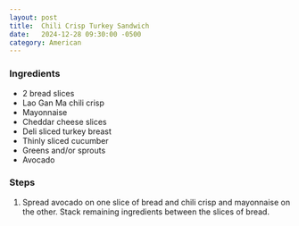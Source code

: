 ```yaml
---
layout: post
title:  Chili Crisp Turkey Sandwich
date:   2024-12-28 09:30:00 -0500
category: American
---
```


### Ingredients

- 2 bread slices
- Lao Gan Ma chili crisp
- Mayonnaise
- Cheddar cheese slices
- Deli sliced turkey breast
- Thinly sliced cucumber
- Greens and/or sprouts
- Avocado

### Steps

1. Spread avocado on one slice of bread and chili crisp and mayonnaise on the other. Stack remaining ingredients between the slices of bread.
